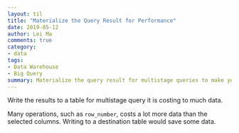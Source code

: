 ```yaml
---
layout: til
title: "Materialize the Query Result for Performance"
date: 2019-05-12
author: Lei Ma
comments: true
category:
- data
tags:
- Data Warehouse
- Big Query
summary: Materialize the query result for multistage queries to make your query faster and lower the costs.
---
```


Write the results to a table for multistage query it is costing to much data.

Many operations, such as `row_number`, costs a lot more data than the selected columns. Writing to a destination table would save some data.

